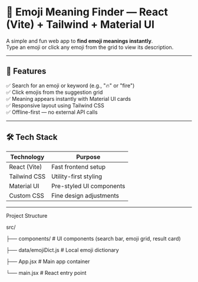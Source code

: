 # 🎯 Emoji Meaning Finder — React (Vite) + Tailwind + Material UI

A simple and fun web app to **find emoji meanings instantly**.  
Type an emoji or click any emoji from the grid to view its description.

---

## 🚀 Features

✅ Search for an emoji or keyword (e.g., "🔥" or "fire")  
✅ Click emojis from the suggestion grid  
✅ Meaning appears instantly with Material UI cards  
✅ Responsive layout using Tailwind CSS  
✅ Offline-first — no external API calls  

---

## 🛠️ Tech Stack

| Technology     | Purpose                     |
|---------------|-----------------------------|
| React (Vite)  | Fast frontend setup          |
| Tailwind CSS  | Utility-first styling        |
| Material UI   | Pre-styled UI components     |
| Custom CSS    | Fine design adjustments      |

---

Project Structure

src/

 ├── components/     # UI components (search bar, emoji grid, result card)
 
   ├── data/emojiDict.js   # Local emoji dictionary
 
   ├── App.jsx         # Main app container
 
   └── main.jsx        # React entry point
